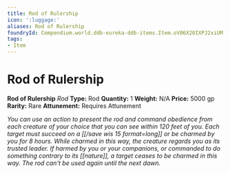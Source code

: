 ```yaml
---
title: Rod of Rulership
icon: ':luggage:'
aliases: Rod of Rulership
foundryId: Compendium.world.ddb-eureka-ddb-items.Item.oV06X20IXPJ2xiUM
tags:
- Item
---
```


# Rod of Rulership

**Rod of Rulership**
_Rod_
**Type:** Rod
**Quantity:** 1
**Weight:** N/A
**Price:** 5000 gp
**Rarity:** Rare
**Attunement:** Requires Attunement

*You can use an action to present the rod and command obedience from each creature of your choice that you can see within 120 feet of you. Each target must succeed on a [[/save wis 15 format=long]] or be charmed by you for 8 hours. While charmed in this way, the creature regards you as its trusted leader. If harmed by you or your companions, or commanded to do something contrary to its [[nature]], a target ceases to be charmed in this way. The rod can't be used again until the next dawn.*